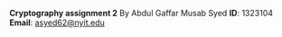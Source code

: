 **Cryptography assignment 2**
By Abdul Gaffar Musab Syed 
**ID**: 1323104
**Email**: asyed62@nyit.edu
